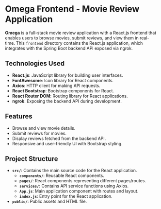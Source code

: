 # Omega Frontend - Movie Review Application

**Omega** is a full-stack movie review application with a React.js frontend that enables users to browse movies, submit reviews, and view them in real-time. This `frontend` directory contains the React.js application, which integrates with the Spring Boot backend API exposed via ngrok.

## Technologies Used
- **React.js**: JavaScript library for building user interfaces.
- **FontAwesome**: Icon library for React components.
- **Axios**: HTTP client for making API requests.
- **React Bootstrap**: Bootstrap components for React.
- **React Router DOM**: Routing library for React applications.
- **ngrok**: Exposing the backend API during development.

## Features
- Browse and view movie details.
- Submit reviews for movies.
- Display reviews fetched from the backend API.
- Responsive and user-friendly UI with Bootstrap styling.

## Project Structure
- **`src/`**: Contains the main source code for the React application.
  - **`components/`**: Reusable React components.
  - **`pages/`**: React components representing different pages/routes.
  - **`services/`**: Contains API service functions using Axios.
  - **`App.js`**: Main application component with routes and layout.
  - **`index.js`**: Entry point for the React application.
- **`public/`**: Public assets and HTML file.
